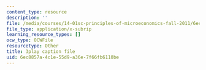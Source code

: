 ```yaml
---
content_type: resource
description: ''
file: /media/courses/14-01sc-principles-of-microeconomics-fall-2011/6ec8857a4c1e55d9a36e7f66fb6110be_WmnViAaMdGM.vtt
file_type: application/x-subrip
learning_resource_types: []
ocw_type: OCWFile
resourcetype: Other
title: 3play caption file
uid: 6ec8857a-4c1e-55d9-a36e-7f66fb6110be
---
```

